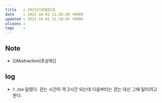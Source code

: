```yaml
---
title   : 2021년10월01일 
date    : 2021-10-01 11:26:30 +0900
updated : 2021-10-01 21:10:45 +0900
aliases : 
tags    : 
---
```

## Note
- [[Abstraction|추상화]]

## log 
- `7.2km` 달렸다. 걷는 시간이 약 2시간 되는데 다음부터는 걷는 대신 그때 달리려고 한다. 
